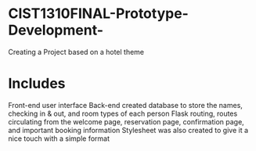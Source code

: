 # CIST1310FINAL-Prototype-Development-
Creating a Project based on a hotel theme
# Includes
Front-end user interface
Back-end created database to store the names, checking in & out, and room types of each person
Flask routing, routes circulating from the welcome page, reservation page, confirmation page, and important booking information
Stylesheet was also created to give it a nice touch with a simple format
